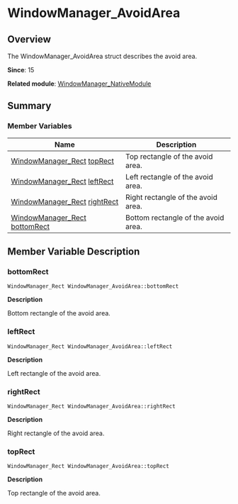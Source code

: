 # WindowManager_AvoidArea


## Overview

The WindowManager_AvoidArea struct describes the avoid area.

**Since**: 15

**Related module**: [WindowManager_NativeModule](_window_manager___native_module.md)


## Summary


### Member Variables

| Name| Description|
| -------- | -------- |
| [WindowManager_Rect](_window_manager___rect.md)  [topRect](#toprect) | Top rectangle of the avoid area.|
| [WindowManager_Rect](_window_manager___rect.md)  [leftRect](#leftrect) | Left rectangle of the avoid area.|
| [WindowManager_Rect](_window_manager___rect.md)  [rightRect](#rightrect) | Right rectangle of the avoid area.|
| [WindowManager_Rect](_window_manager___rect.md)  [bottomRect](#bottomrect) | Bottom rectangle of the avoid area.|


## Member Variable Description


### bottomRect

```
WindowManager_Rect WindowManager_AvoidArea::bottomRect
```

**Description**

Bottom rectangle of the avoid area.


### leftRect

```
WindowManager_Rect WindowManager_AvoidArea::leftRect
```

**Description**

Left rectangle of the avoid area.


### rightRect

```
WindowManager_Rect WindowManager_AvoidArea::rightRect
```

**Description**

Right rectangle of the avoid area.


### topRect

```
WindowManager_Rect WindowManager_AvoidArea::topRect
```

**Description**

Top rectangle of the avoid area.
